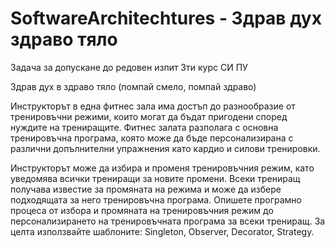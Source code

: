 # SoftwareArchitechtures - Здрав дух здраво тяло
Задача за допускане до редовен изпит 3ти курс СИ ПУ

Здрав дух в здраво тяло (помпай смело, помпай здраво)

Инструкторът в една фитнес зала има достъп до разнообразие от тренировъчни режими, които могат да бъдат пригодени според нуждите на трениращите. Фитнес залата разполага с основна тренировъчна програма, която може да бъде персонализирана с различни допълнителни упражнения като кардио и силови тренировки.

Инструкторът може да избира и променя тренировъчния режим, като уведомява всички трениращи за новите промени. Всеки трениращ получава известие за промяната на режима и може да избере подходящата за него тренировъчна програма.
Опишете програмно процеса от избора и промяната на тренировъчния режим до персонализирането на тренировъчната програма за всеки трениращ. За целта използвайте шаблоните: Singleton, Observer, Decorator, Strategy.
